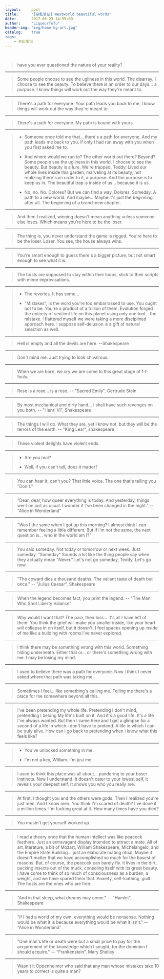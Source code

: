 ```yaml
---
layout:     post
title:      "[杂乱笔记] Westworld beautiful words"
date:       2017-06-23 14:55:00
author:     "LiqueurTofu"
header-img: "img/home-bg-art.jpg"
catalog:    true
tags:
    - 杂乱笔记
---
```


<br>

> have you ever questioned the nature of your reality?

---

> Some people choose to see the ugliness in this world.
> The disarray.
> I choose to see the beauty.
> To believe there is an order to our days...
> a purpose.
> I know things will work out the way they're meant to.

---

> There's a path for everyone.
> Your path leads you back to me.
> I know things will work out the way they're meant to.

---

> There's a path for everyone.
> My path is bound with yours.

---

> - Someone once told me that...
> there's a path for everyone.
> And my path leads me back to you.
> If only I had run away with you when you first asked me to.
> 
> - And where would we run to?
> The other world out there?
> Beyond?
> Some people see the ugliness in this world.
> I choose to see the beauty.
> But beauty is a lure.
> We're trapped, Teddy.
> Lived our whole lives inside this garden,
> marveling at its beauty,
> not realizing there's an order to it,
> a purpose.
> And the purpose is to keep us in.
> The beautiful trap is inside of us...
> because it is us.
> 
> - No, no.
> No.
> Dolores?
> But we can find a way, Dolores.
> Someday.
> A path to a new world.
> And maybe...
> Maybe it's just the beginning after all.
> The beginning of a brand-new chapter.

---

> And then I realized,
> winning doesn't mean anything unless someone else loses.
> Which means you're here to be the loser.

---

> The thing is, you never understand the game is rigged.
> You're here to be the loser.
> Loser.
> You see, the house always wins.

---

> You're smart enough to guess there's a bigger picture,
> but not smart enough to see what it is.

---

> The hosts are supposed to stay within their loops,
> stick to their scripts with minor improvisations.

---


> - The reveries.
> It has some...
> 
> - "Mistakes", is the word you're too embarrassed to use.
> You ought not to be. You're a product of a trillion of them.
> Evolution forged the entirety of sentient life on this planet using only one tool...
> the mistake.
> I flattered myself we were taking a more disciplined approach here.
> I suppose self-delusion is a gift of natural selection as well.

---

> Hell is empty and all the devils are here. --Shakespeare

---

> Don't mind me.
> Just trying to look chivalrous.

---

> When we are born, we cry we are come to this great stage of f-f-fools.

---

> Rose is a rose...
> is a rose.
> -- "Sacred Emily", Gertrude Stein

---

> By most mechanical
> and dirty hand...
> I shall have such revenges on you both.
> -- "Henri VI", Shakespeare

---

> The things I will do.
> What they are, yet I know not,
> but they will be the terrors of the earth.
> -- "King Lear", shakespeare

---

> These violent delights have violent ends.

---

> - Are you real?
> 
> - Well, if you can't tell, does it matter?

---

> You can hear it, can't you?
> That little voice.
> The one that's telling you "Don't."

---

> "Dear, dear, how queer everything is today.
> And yesterday, things went on just as usual.
> I wonder if I've been changed in the night."
> -- "Alice in Wonderland"

---

> "Was I the same when I got up this morning?
> I almost think I can remember feeling a little different.
> But if I'm not the same, the next question is...
> who in the world am I?"

---

> You said someday.
> Not today or tomorrow or next week.
> Just someday.
> "Someday" Sounds a lot like the thing people say
> when they actually mean "Never."
> Let's not go someday, Teddy.
> Let's go now.

---

> "The coward dies a thousand deaths. The valiant taste of death but once."
> -- "Julius Caesar", Shakespeare

---

> When the legend becomes fact,
> you print the legend.
> -- "The Man Who Shot Liberty Valance"

---

> Why would I want that?
> The pain, their loss...
> it's all I have left of them.
> You think the grief will make you smaller inside,
> like your heart will collapse in on itself, but it doesn't.
> I feel spaces opening up inside of me like a building with rooms I've never explored.

---

> I think there may be something wrong with this world.
> Something hiding underneath.
> Either that or...
> or there's something wrong with me.
> I may be losing my mind.

---

> I used to believe there was a path for everyone.
> Now I think I never asked where that path was taking me.

---

> Sometimes I feel...
> like something's calling me.
> Telling me there's a place for me somewhere beyond all this.

---

> I've been pretending my whole life.
> Pretending I don't mind, pretending I belong
> My life's built on it.
> And it's a good life. It's a life I've always wanted.
> But then I came here and I get a glimpse for a second of a life in which I don't have to pretend.
> A life in which I can be truly alive.
> How can I go back to pretending when I know what this feels like?

---

> - You've unlocked something in me.
> 
> - I'm not a key, William.
> I'm just me.

---

> I used to think this place was all about...
> pandering to your baser instincts.
> Now I understand.
> It doesn't cater to your lowest self,
> it reveals your deepest self.
> It shows you who you really are.

---

> At first, I thought you and the others were gods.
> Then I realized you're just men.
> And I know men.
> You think I'm scared of death?
> I've done it a million times.
> I'm fucking great at it.
> How many times have you died?

---

> You mustn't get yourself worked up.

---

> I read a theory once
> that the human intellect was like peacock feathers.
> Just an extravagant display intended to attract a mate.
> All of art, literature, a bit of Mozart,
> William Shakespeare, Michelangelo,
> and the Empire State Building...
> just an elaborate mating ritual.
> Maybe it doesn't matter that we have accomplished so much
> for the basest of reasons.
> But, of course, the peacock can barely fly.
> It lives in the dirt, pecking insects out of the muck,
> consoling itself with its great beauty.
> I have come to think of so much of consciousness as a burden,
> a weight, and we have spared them that.
> Anxiety, self-loathing, guilt.
> The hosts are the ones who are free.

---

> "And in that sleep, what dreams may come."
> -- "Hamlet", Shakespeare

---

> "If I had a world of my own,
> everything would be nonsense.
> Nothing would be what it is
> because everything would be what it isn't."
> -- "Alice in Wonderland"

---

> "One man's life or death were but a small price to pay
> for the acquirement of the knowledge which I sought,
> for the dominion I should acquire."
> -- "Frankenstein", Mary Shelley

---

> Wasn't it Oppenheimer who said that any man
> whose mistakes take 10 years to correct is quite a man?